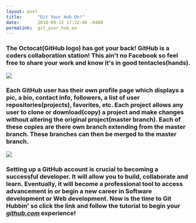 ```yaml
---
layout: post
title:      "Git Your Hub On!"
date:       2018-09-12 17:22:46 -0400
permalink:  git_your_hub_on
---
```



### The Octocat(GitHub logo) has got your back! GitHub is a coders collaboration station! This ain't no Facebook so feel free to share your work and know it's in good tentacles(hands).

![](https://avatars1.githubusercontent.com/u/583231?s=400&v=4)

### Each GitHub user has their own profile page which displays a pic, a bio, contact info, followers, a list of user repositories(projects), favorites, etc. Each project allows any user to clone or download(copy) a project and make changes without altering the original project(master branch). Each of these copies are there own branch extending from the master branch. These branches can then be merged to the master branch.

![](https://help.github.com/assets/images/help/profile/contributions_profile.png)

### Setting up a GitHub account is crucial to becoming a successful developer. It will allow you to build, collaborate and learn. Eventually, it will become a professional tool to access advancement in or begin a new career in Software development or Web development. Now is the time to Git Hubbin' so click the link and follow the tutorial to begin your [***github.com***](https://github.com/) experience!


